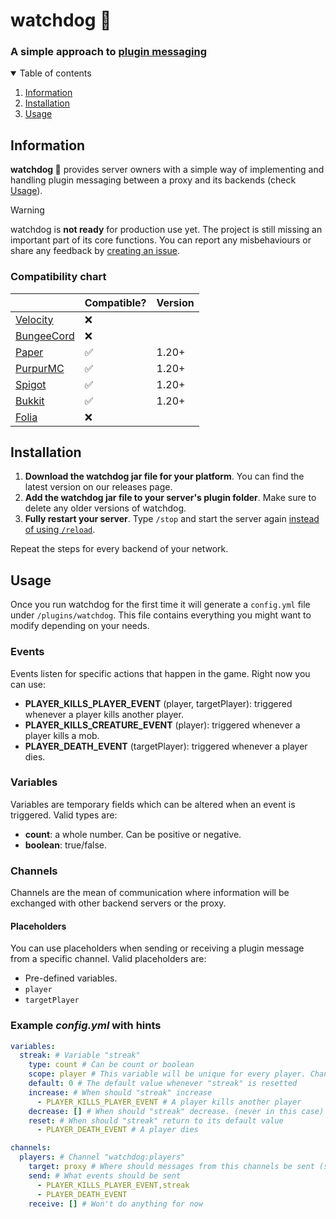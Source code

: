 # watchdog 🔎

### A simple approach to [plugin messaging](https://web.archive.org/web/20220711204310/https://dinnerbone.com/blog/2012/01/13/minecraft-plugin-channels-messaging/)

<details open="open">
  <summary>Table of contents</summary>
  <ol>
    <li>
      <a href="#information">Information</a>
    </li>
    <li>
      <a href="#installation">Installation</a>
    </li>
    <li>
      <a href="#usage">Usage</a>
    </li>
  </ol>
</details>

<div id="information"></div>

## Information

**watchdog 🔎** provides server owners with a simple way of implementing and handling plugin messaging between a proxy and its backends (check [Usage](#usage)).

>[!WARNING]
> watchdog is **not ready** for production use yet. The project is still missing an important part of its core functions. You can report any misbehaviours or share any feedback by [creating an issue](https://github.com/myth-MC/watchdog/issues). 

### Compatibility chart

|                                                         | Compatible? | Version |
|---------------------------------------------------------|-------------|---------|
| [Velocity](https://papermc.io/software/velocity)        | ❌          |         |
| [BungeeCord](https://www.spigotmc.org/wiki/bungeecord/) | ❌          |         |
| [Paper](https://papermc.io/)                            | ✅          | 1.20+   |
| [PurpurMC](https://purpurmc.org/)                       | ✅          | 1.20+   |
| [Spigot](https://www.spigotmc.org)                      | ✅          | 1.20+   |
| [Bukkit](https://bukkit.org)                            | ✅          | 1.20+   |
| [Folia](https://papermc.io/software/folia)              | ❌          |         |

<div id="installation"></div>

## Installation

1. **Download the watchdog jar file for your platform**. You can find the latest version on our releases page.
2. **Add the watchdog jar file to your server's plugin folder**. Make sure to delete any older versions of watchdog.
3. **Fully restart your server**. Type `/stop` and start the server again [instead of using `/reload`](https://madelinemiller.dev/blog/problem-with-reload/).

Repeat the steps for every backend of your network.

<div id="usage"></div>

## Usage

Once you run watchdog for the first time it will generate a `config.yml` file under `/plugins/watchdog`. This file contains everything you might want to modify depending on your needs.

### Events

Events listen for specific actions that happen in the game. Right now you can use:
* **PLAYER_KILLS_PLAYER_EVENT** (player, targetPlayer): triggered whenever a player kills another player.
* **PLAYER_KILLS_CREATURE_EVENT** (player): triggered whenever a player kills a mob.
* **PLAYER_DEATH_EVENT** (targetPlayer): triggered whenever a player dies.

### Variables

Variables are temporary fields which can be altered when an event is triggered. Valid types are:
* **count**: a whole number. Can be positive or negative.
* **boolean**: true/false.

### Channels

Channels are the mean of communication where information will be exchanged with other backend servers or the proxy.

#### Placeholders

You can use placeholders when sending or receiving a plugin message from a specific channel. Valid placeholders are:
* Pre-defined variables.
* `player`
* `targetPlayer`

### Example _config.yml_ with hints

```yaml
variables:
  streak: # Variable "streak"
    type: count # Can be count or boolean
    scope: player # This variable will be unique for every player. Change to "global" if you want it to be the same for every player
    default: 0 # The default value whenever "streak" is resetted
    increase: # When should "streak" increase
      - PLAYER_KILLS_PLAYER_EVENT # A player kills another player
    decrease: [] # When should "streak" decrease. (never in this case)
    reset: # When should "streak" return to its default value
      - PLAYER_DEATH_EVENT # A player dies

channels:
  players: # Channel "watchdog:players"
    target: proxy # Where should messages from this channels be sent (survival, skywars, etc) (set to all if message should be sent to every backend)
    send: # What events should be sent
      - PLAYER_KILLS_PLAYER_EVENT,streak
      - PLAYER_DEATH_EVENT
    receive: [] # Won't do anything for now
```

